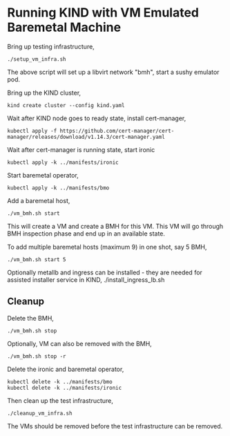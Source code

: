 # Running KIND with VM Emulated Baremetal Machine

Bring up testing infrastructure,
```
./setup_vm_infra.sh
```

The above script will set up a libvirt network "bmh", start a sushy emulator pod.

Bring up the KIND cluster,
```
kind create cluster --config kind.yaml
```

Wait after KIND node goes to ready state, install cert-manager,
```
kubectl apply -f https://github.com/cert-manager/cert-manager/releases/download/v1.14.3/cert-manager.yaml
```

Wait after cert-manager is running state, start ironic
```
kubectl apply -k ../manifests/ironic
```

Start baremetal operator,
```
kubectl apply -k ../manifests/bmo
```

Add a baremetal host,
```
./vm_bmh.sh start
```

This will create a VM and create a BMH for this VM. This VM will go through BMH inspection phase and end up in an available state.

To add multiple baremetal hosts (maximum 9) in one shot, say 5 BMH,
```
./vm_bmh.sh start 5
```

Optionally metallb and ingress can be installed - they are needed for assisted installer service in KIND,
./install_ingress_lb.sh

## Cleanup

Delete the BMH,
```
./vm_bmh.sh stop
```

Optionally, VM can also be removed with the BMH,
```
./vm_bmh.sh stop -r
```

Delete the ironic and baremetal operator,
```
kubectl delete -k ../manifests/bmo
kubectl delete -k ../manifests/ironic
```

Then clean up the test infrastructure,
```
./cleanup_vm_infra.sh
```

The VMs should be removed before the test infrastructure can be removed.

